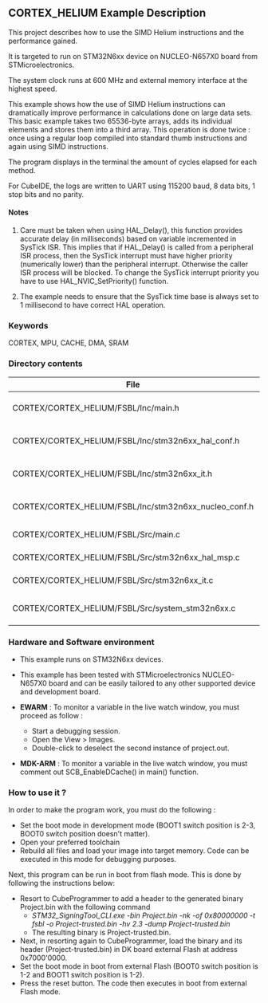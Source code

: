 ## <b>CORTEX_HELIUM Example Description</b>

This project describes how to use the SIMD Helium instructions and the performance gained.

It is targeted to run on STM32N6xx device on NUCLEO-N657X0 board from STMicroelectronics.

The system clock runs at 600 MHz and external memory interface at the highest speed.

This example shows how the use of SIMD Helium instructions can dramatically improve performance in calculations done on large data sets.
This basic example takes two 65536-byte arrays, adds its individual elements and stores them into a third array.
This operation is done twice : once using a regular loop compiled into standard thumb instructions and again using SIMD instructions.

The program displays in the terminal the amount of cycles elapsed for each method.

For CubeIDE, the logs are written to UART using 115200 baud, 8 data bits, 1 stop bits and no parity.

#### <b>Notes</b>

 1. Care must be taken when using HAL_Delay(), this function provides accurate delay (in milliseconds)
    based on variable incremented in SysTick ISR. This implies that if HAL_Delay() is called from
    a peripheral ISR process, then the SysTick interrupt must have higher priority (numerically lower)
    than the peripheral interrupt. Otherwise the caller ISR process will be blocked.
    To change the SysTick interrupt priority you have to use HAL_NVIC_SetPriority() function.

 2. The example needs to ensure that the SysTick time base is always set to 1 millisecond
    to have correct HAL operation.


### <b>Keywords</b>

CORTEX, MPU, CACHE, DMA, SRAM

### <b>Directory contents</b>

File | Description
 --- | ---
  CORTEX/CORTEX_HELIUM/FSBL/Inc/main.h                   | Header for main.c module
  CORTEX/CORTEX_HELIUM/FSBL/Inc/stm32n6xx_hal_conf.h     | HAL Configuration file
  CORTEX/CORTEX_HELIUM/FSBL/Inc/stm32n6xx_it.h           | Interrupt handlers header file
  CORTEX/CORTEX_HELIUM/FSBL/Inc/stm32n6xx_nucleo_conf.h  | BSP Configuration file
  CORTEX/CORTEX_HELIUM/FSBL/Src/main.c                   | Main program
  CORTEX/CORTEX_HELIUM/FSBL/Src/stm32n6xx_hal_msp.c      | HAL MSP module
  CORTEX/CORTEX_HELIUM/FSBL/Src/stm32n6xx_it.c           | Interrupt handlers
  CORTEX/CORTEX_HELIUM/FSBL/Src/system_stm32n6xx.c       | STM32N6xx system source file

### <b>Hardware and Software environment</b>

  - This example runs on STM32N6xx devices.

  - This example has been tested with STMicroelectronics NUCLEO-N657X0
    board and can be easily tailored to any other supported device
    and development board.

  - **EWARM** : To monitor a variable in the live watch window, you must proceed as follow :
    - Start a debugging session.
    - Open the View > Images.
    - Double-click to deselect the second instance of project.out.

  - **MDK-ARM** : To monitor a variable in the live watch window, you must comment out SCB_EnableDCache() in main() function.

### <b>How to use it ?</b>

In order to make the program work, you must do the following :

 - Set the boot mode in development mode (BOOT1 switch position is 2-3, BOOT0 switch position doesn't matter).
 - Open your preferred toolchain
 - Rebuild all files and load your image into target memory. Code can be executed in this mode for debugging purposes.

 Next, this program can be run in boot from flash mode. This is done by following the instructions below:

 - Resort to CubeProgrammer to add a header to the generated binary Project.bin with the following command
   - *STM32_SigningTool_CLI.exe -bin Project.bin -nk -of 0x80000000 -t fsbl -o Project-trusted.bin -hv 2.3 -dump Project-trusted.bin*
   - The resulting binary is Project-trusted.bin.
 - Next, in resorting again to CubeProgrammer, load the binary and its header (Project-trusted.bin) in DK board external Flash at address 0x7000'0000.
 - Set the boot mode in boot from external Flash (BOOT0 switch position is 1-2 and BOOT1 switch position is 1-2).
 - Press the reset button. The code then executes in boot from external Flash mode.


